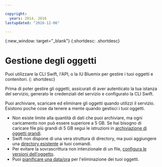```yaml
---

copyright:
  years: 2014, 2016
lastupdated: "2016-12-06"

---
```

{:new_window: target="_blank"}
{:shortdesc: .shortdesc}

# Gestione degli oggetti

Puoi utilizzare la CLI Swift, l'API, o la IU Bluemix per gestire i tuoi oggetti e contenitori.
{: shortdesc}

Prima di poter gestire gli oggetti, assicurati di aver autenticato la tua istanza del servizio, generato le credenziali del servizio e configurato la CLI Swift.

Puoi archiviare, scaricare ed eliminare gli oggetti quando utilizzi il servizio. Esistono poche cose da tenere a mente quando gestisci i tuoi oggetti.
  * Non esiste limite alla quantità di dati che puoi archiviare, ma ogni caricamento non può essere superiore a 5 GB. Se hai bisogno di caricare file più grandi di 5 GB segui le istruzioni in [archiviazione di oggetti grandi](/docs/services/ObjectStorage/os_large_files.html).
  * Swift non dispone di una vera struttura di directory, ma puoi aggiungere una [directory esistente](/docs/services/ObjectStorage/os_directories.html) ai tuoi comandi.
  * Per evitare la sovrascrittura non intenzionale di un file, [configura le versioni dell'oggetto](/docs/services/ObjectStorage/os_versioning.html).
  * Puoi [pianificare una data/ora](/docs/services/ObjectStorage/os_deletion.html) per l'eliminazione dei tuoi oggetti.
